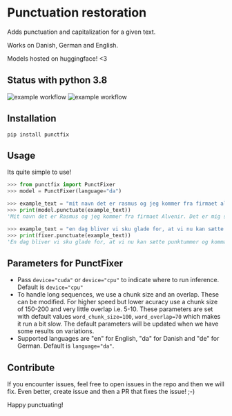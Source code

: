 # Punctuation restoration 
Adds punctuation and capitalization for a given text.

Works on Danish, German and English. 

Models hosted on huggingface! <3 

## Status with python 3.8
![example workflow](https://github.com/danspeech/punctfix/actions/workflows/run_tests.yml/badge.svg)
![example workflow](https://github.com/danspeech/punctfix/actions/workflows/pylint.yml/badge.svg)

## Installation
```
pip install punctfix
```

## Usage
Its quite simple to use! 

```python
>>> from punctfix import PunctFixer
>>> model = PunctFixer(language="da")

>>> example_text = "mit navn det er rasmus og jeg kommer fra firmaet alvenir det er mig som har trænet denne lækre model"
>>> print(model.punctuate(example_text))
'Mit navn det er Rasmus og jeg kommer fra firmaet Alvenir. Det er mig som har trænet denne lækre model.'

>>> example_text = "en dag bliver vi sku glade for, at vi nu kan sætte punktummer og kommaer i en sætning det fungerer da meget godt ikke"
>>> print(fixer.punctuate(example_text)) 
'En dag bliver vi sku glade for, at vi nu kan sætte punktummer og kommaer i en sætning. Det fungerer da meget godt, ikke?' 
```


## Parameters for PunctFixer
* Pass `device="cuda"` or `device="cpu"` to indicate where to run inference. Default is `device="cpu"`
* To handle long sequences, we use a chunk size and an overlap. These can be modified. For higher speed but 
lower acuracy use a chunk size of 150-200 and very little overlap i.e. 5-10. These parameters are set with 
default values `word_chunk_size=100`, `word_overlap=70` which makes it run a bit slow. The default parameters
will be updated when we have some results on variations. 
* Supported languages are "en" for English, "da" for Danish and "de" for German. Default is `language="da"`.


## Contribute
If you encounter issues, feel free to open issues in the repo and then we will fix. Even better, create issue and 
then a PR that fixes the issue! ;-) 

Happy punctuating!
